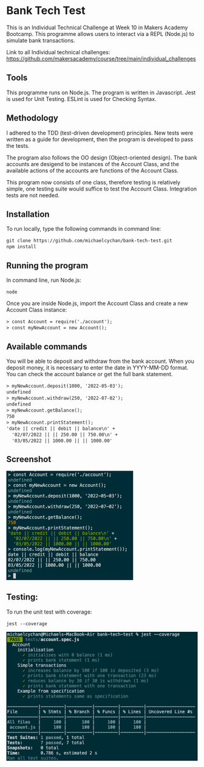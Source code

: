 # Bank Tech Test

This is an Individual Technical Challenge at Week 10 in Makers Academy Bootcamp. This programme allows users to interact via a REPL (Node.js) to simulate bank transactions.

Link to all Individual technical challenges: https://github.com/makersacademy/course/tree/main/individual_challenges

## Tools
This programme runs on Node.js. 
The program is written in Javascript.
Jest is used for Unit Testing.
ESLint is used for Checking Syntax.

## Methodology
I adhered to the TDD (test-driven development) principles. New tests were written as a guide for development, then the program is developed to pass the tests. 

The program also follows the OO design (Object-oriented design). The bank accounts are desigend to be instances of the Account Class, and the available actions of the accounts are functions of the Account Class.

This program now consists of one class, therefore testing is relatively simple, one testing suite would suffice to test the Account Class. Integration tests are not needed.

## Installation
To run locally, type the following commands in command line:
```
git clone https://github.com/michaelcychan/bank-tech-test.git
npm install
```

## Running the program
In command line, run Node.js:
```
node
```

Once you are inside Node.js, import the Account Class and create a new Account Class instance:
```
> const Account = require('./account');
> const myNewAccount = new Account();
```

## Available commands
You will be able to deposit and withdraw from the bank account. When you deposit money, it is necessary to enter the date in YYYY-MM-DD format.
You can check the account balance or get the full bank statement.
```
> myNewAccount.deposit(1000, '2022-05-03');
undefined
> myNewAccount.withdraw(250, '2022-07-02');
undefined
> myNewAccount.getBalance();
750
> myNewAccount.printStatement();
'date || credit || debit || balance\n' +
  '02/07/2022 || || 250.00 || 750.00\n' +
  '03/05/2022 || 1000.00 || || 1000.00'
```
## Screenshot
![Screenshot](./screenshots/BankTechTest-Screenshot-1.png "Screenshot")

## Testing:
To run the unit test with coverage:
```
jest --coverage
```
![Jest Test Screenshot](./screenshots/BankTechTest-Screenshot-2.png "Jest Test")
